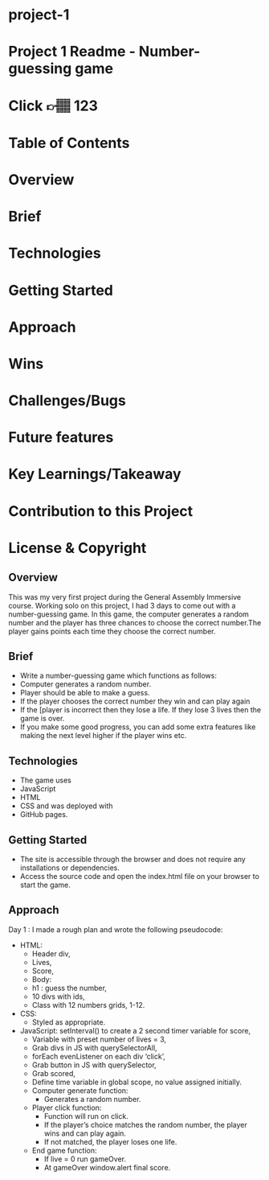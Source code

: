 # project-1

# Project 1 Readme - Number-guessing game
# Click 👉🏽 123
# Table of Contents
# Overview
# Brief
# Technologies
# Getting Started
# Approach
# Wins
# Challenges/Bugs
# Future features
# Key Learnings/Takeaway
# Contribution to this Project
# License & Copyright


## Overview
This was my very first project during the General Assembly Immersive course. Working solo on this project, I had 3 days to come out with a number-guessing game.
In this game, the computer generates a random number and the player has three chances to choose the correct number.The player gains points each time they choose the correct number. 

## Brief
- Write a number-guessing game which functions as follows:
- Computer generates a random number.
- Player should be able to make a guess.
- If the player chooses the correct number they win and can play again
- If the [player is incorrect then they lose a life. If they lose 3 lives then the game is over.
- If you make some good progress, you can add some extra features like making the next level higher if the player wins etc. 

##  Technologies
- The game uses  
- JavaScript
- HTML
- CSS and was deployed with 
- GitHub pages.

##  Getting Started
- The site is accessible through the browser and does not require any installations or dependencies.
- Access the source code and open the index.html file on your browser to start the game.

## Approach 
Day 1 : I made a rough plan and wrote the following pseudocode:
- HTML:
  - Header div,
  - Lives,
  - Score,
  - Body:
  - h1 : guess the number,
  - 10 divs with ids,
  - Class with 12 numbers grids, 1-12.
- CSS:
  - Styled as appropriate.
- JavaScript:
  setInterval() to create a 2 second timer variable for score,
  - Variable with preset number of lives = 3,
  - Grab divs in JS with querySelectorAll,
  - forEach evenListener on each div ‘click’,
  - Grab button in JS with querySelector,
  - Grab scored,
  - Define time variable in global scope, no value assigned initially.
  - Computer generate function:
     - Generates a random number.
  - Player click function:
     - Function will run on click.
     - If the player’s choice matches the random number, the player wins and can play again.
     - If not matched, the player loses one life.
  - End game function:
    - If live = 0 run gameOver.
    - At gameOver window.alert final score.
